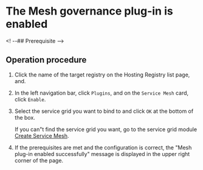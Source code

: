 # The Mesh governance plug-in is enabled

<! --## Prerequisite -->
## Operation procedure

1. Click the name of the target registry on the Hosting Registry list page, and.

    <!--!\[.*?\]\((?:https?:\/\/)?\S+\.(?:png|jpg|jpeg|gif|bmp)\)-->

2. In the left navigation bar, click `Plugins`, and on the `Service Mesh` card, click `Enable`.

    <!--!\[.*?\]\((?:https?:\/\/)?\S+\.(?:png|jpg|jpeg|gif|bmp)\)-->

3. Select the service grid you want to bind to and click `OK` at the bottom of the box.

    If you can"t find the service grid you want, go to the service grid module [Create Service Mesh](../../../../mspider/user-guide/service-mesh/README.md).

    <!--!\[.*?\]\((?:https?:\/\/)?\S+\.(?:png|jpg|jpeg|gif|bmp)\)-->

4. If the prerequisites are met and the configuration is correct, the "Mesh plug-in enabled successfully" message is displayed in the upper right corner of the page.

    <!--!\[.*?\]\((?:https?:\/\/)?\S+\.(?:png|jpg|jpeg|gif|bmp)\)-->